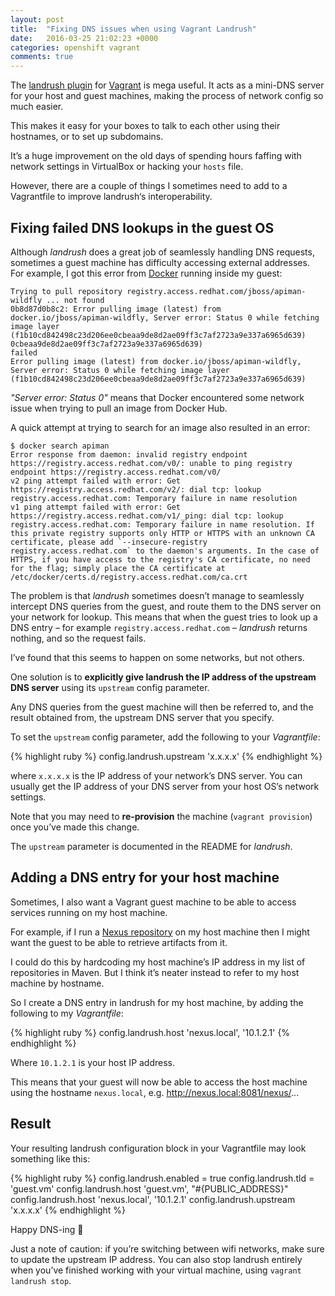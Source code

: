 ```yaml
---
layout: post
title:  "Fixing DNS issues when using Vagrant Landrush"
date:   2016-03-25 21:02:23 +0000
categories: openshift vagrant
comments: true
---
```

The [landrush plugin](https://github.com/vagrant-landrush/landrush) for [Vagrant](https://www.vagrantup.com/) is mega useful. It acts as a mini-DNS server for your host and guest machines, making the process of network config so much easier.

This makes it easy for your boxes to talk to each other using their hostnames, or to set up subdomains.

It’s a huge improvement on the old days of spending hours faffing with network settings in VirtualBox or hacking your `hosts` file.

However, there are a couple of things I sometimes need to add to a Vagrantfile to improve landrush‘s interoperability.

## Fixing failed DNS lookups in the guest OS

Although _landrush_ does a great job of seamlessly handling DNS requests, sometimes a guest machine has difficulty accessing external addresses. For example, I got this error from [Docker](https://www.docker.com/what-docker) running inside my guest:

    Trying to pull repository registry.access.redhat.com/jboss/apiman-wildfly ... not found
    0b8d87d0b8c2: Error pulling image (latest) from docker.io/jboss/apiman-wildfly, Server error: Status 0 while fetching image layer (f1b10cd842498c23d206ee0cbeaa9de8d2ae09ff3c7af2723a9e337a6965d639) 0cbeaa9de8d2ae09ff3c7af2723a9e337a6965d639)
    failed
    Error pulling image (latest) from docker.io/jboss/apiman-wildfly, Server error: Status 0 while fetching image layer (f1b10cd842498c23d206ee0cbeaa9de8d2ae09ff3c7af2723a9e337a6965d639)

_"Server error: Status 0"_ means that Docker encountered some network issue when trying to pull an image from Docker Hub.

A quick attempt at trying to search for an image also resulted in an error:

    $ docker search apiman
    Error response from daemon: invalid registry endpoint https://registry.access.redhat.com/v0/: unable to ping registry endpoint https://registry.access.redhat.com/v0/
    v2 ping attempt failed with error: Get https://registry.access.redhat.com/v2/: dial tcp: lookup registry.access.redhat.com: Temporary failure in name resolution
    v1 ping attempt failed with error: Get https://registry.access.redhat.com/v1/_ping: dial tcp: lookup registry.access.redhat.com: Temporary failure in name resolution. If this private registry supports only HTTP or HTTPS with an unknown CA certificate, please add `--insecure-registry registry.access.redhat.com` to the daemon's arguments. In the case of HTTPS, if you have access to the registry's CA certificate, no need for the flag; simply place the CA certificate at /etc/docker/certs.d/registry.access.redhat.com/ca.crt

The problem is that _landrush_ sometimes doesn’t manage to seamlessly intercept DNS queries from the guest, and route them to the DNS server on your network for lookup. This means that when the guest tries to look up a DNS entry – for example `registry.access.redhat.com` – _landrush_ returns nothing, and so the request fails.

I’ve found that this seems to happen on some networks, but not others.

One solution is to **explicitly give landrush the IP address of the upstream DNS server** using its `upstream` config parameter.

Any DNS queries from the guest machine will then be referred to, and the result obtained from, the upstream DNS server that you specify.

To set the `upstream` config parameter, add the following to your _Vagrantfile_:

{% highlight ruby %}
config.landrush.upstream 'x.x.x.x'
{% endhighlight %}

where `x.x.x.x` is the IP address of your network’s DNS server. You can usually get the IP address of your DNS server from your host OS’s network settings.

Note that you may need to **re-provision** the machine (`vagrant provision`) once you’ve made this change.

The `upstream` parameter is documented in the README for _landrush_.

## Adding a DNS entry for your host machine

Sometimes, I also want a Vagrant guest machine to be able to access services running on my host machine.

For example, if I run a [Nexus repository](http://blog.sonatype.com/2010/04/why-nexus-for-the-non-programmer/#.VvWl3sfvGRs) on my host machine then I might want the guest to be able to retrieve artifacts from it.

I could do this by hardcoding my host machine’s IP address in my list of repositories in Maven. But I think it’s neater instead to refer to my host machine by hostname.

So I create a DNS entry in landrush for my host machine, by adding the following to my _Vagrantfile_:

{% highlight ruby %}
config.landrush.host 'nexus.local', '10.1.2.1'
{% endhighlight %}

Where `10.1.2.1` is your host IP address.

This means that your guest will now be able to access the host machine using the hostname `nexus.local`, e.g. http://nexus.local:8081/nexus/...

## Result

Your resulting landrush configuration block in your Vagrantfile may look something like this:

{% highlight ruby %}
config.landrush.enabled = true
config.landrush.tld = 'guest.vm'
config.landrush.host 'guest.vm', "#{PUBLIC_ADDRESS}"
config.landrush.host 'nexus.local', '10.1.2.1'
config.landrush.upstream 'x.x.x.x'
{% endhighlight %}

Happy DNS-ing 🙂

Just a note of caution: if you’re switching between wifi networks, make sure to update the upstream IP address. You can also stop landrush entirely when you’ve finished working with your virtual machine, using `vagrant landrush stop`.


